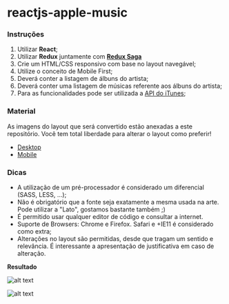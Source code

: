 # reactjs-apple-music

### Instruções

1. Utilizar **React**;
2. Utilizar **Redux** juntamente com **[Redux Saga](https://redux-saga.js.org/)**
3. Crie um HTML/CSS responsivo com base no layout navegável;
4. Utilize o conceito de Mobile First;
5. Deverá conter a listagem de álbuns do artista;
6. Deverá conter uma listagem de músicas referente aos álbuns do artista;
7. Para as funcionalidades pode ser utilizada a [API do iTunes](https://affiliate.itunes.apple.com/resources/documentation/itunes-store-web-service-search-api/);


### Material 
As imagens do layout que será convertido estão anexadas a este repositório. Você tem total liberdade para alterar o layout como preferir!

* [Desktop](desktop.jpg)
* [Mobile](mobile.jpg)

### Dicas

* A utilização de um pré-processador é considerado um diferencial (SASS, LESS, ...);
* Não é obrigatório que a fonte seja exatamente a mesma usada na arte. Pode utilizar a "Lato", gostamos bastante também ;)
* É permitido usar qualquer editor de código e consultar a internet.
* Suporte de Browsers: Chrome e Firefox. Safari e +IE11 é considerado como extra;
* Alterações no layout são permitidas, desde que tragam um sentido e relevância. É interessante a apresentação de justificativa em caso de alteração.

**Resultado**

![alt text](https://i.imgur.com/G3h2tWN.png)

![alt text](https://i.imgur.com/c7u7DGi.png)
